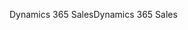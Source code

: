 <span data-ttu-id="12d2a-101">Dynamics 365 Sales</span><span class="sxs-lookup"><span data-stu-id="12d2a-101">Dynamics 365 Sales</span></span>
